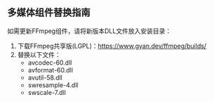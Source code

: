 ## 多媒体组件替换指南
如需更新FFmpeg组件，请将新版本DLL文件放入安装目录：
1. 下载FFmpeg共享版(LGPL)：https://www.gyan.dev/ffmpeg/builds/
2. 替换以下文件：
   - avcodec-60.dll
   - avformat-60.dll
   - avutil-58.dll
   - swresample-4.dll
   - swscale-7.dll